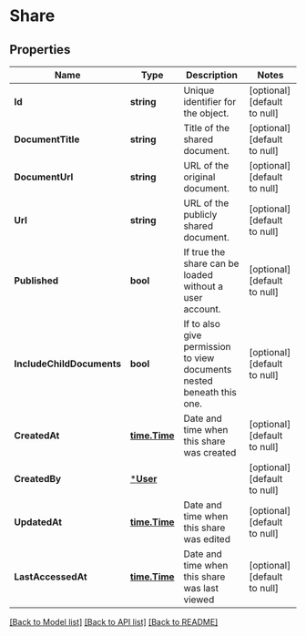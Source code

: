 # Share

## Properties
Name | Type | Description | Notes
------------ | ------------- | ------------- | -------------
**Id** | **string** | Unique identifier for the object. | [optional] [default to null]
**DocumentTitle** | **string** | Title of the shared document. | [optional] [default to null]
**DocumentUrl** | **string** | URL of the original document. | [optional] [default to null]
**Url** | **string** | URL of the publicly shared document. | [optional] [default to null]
**Published** | **bool** | If true the share can be loaded without a user account. | [optional] [default to null]
**IncludeChildDocuments** | **bool** | If to also give permission to view documents nested beneath this one. | [optional] [default to null]
**CreatedAt** | [**time.Time**](time.Time.md) | Date and time when this share was created | [optional] [default to null]
**CreatedBy** | [***User**](User.md) |  | [optional] [default to null]
**UpdatedAt** | [**time.Time**](time.Time.md) | Date and time when this share was edited | [optional] [default to null]
**LastAccessedAt** | [**time.Time**](time.Time.md) | Date and time when this share was last viewed | [optional] [default to null]

[[Back to Model list]](../README.md#documentation-for-models) [[Back to API list]](../README.md#documentation-for-api-endpoints) [[Back to README]](../README.md)

